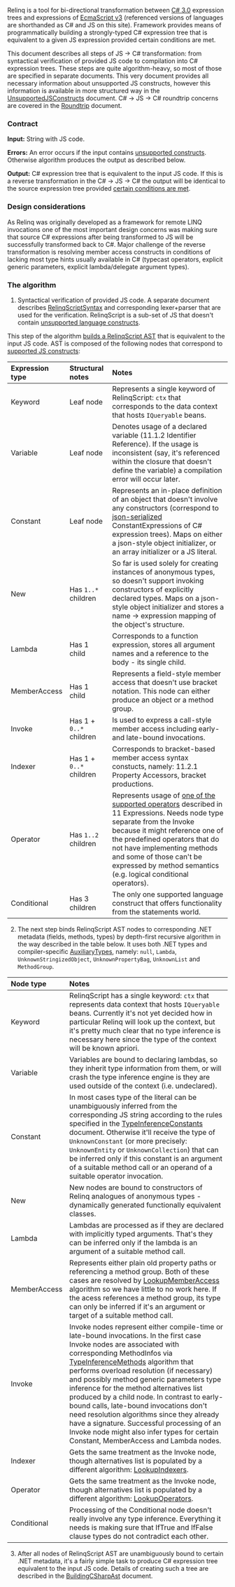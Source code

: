 Relinq is a tool for bi-directional transformation between [C# 3.0](http://download.microsoft.com/download/3/8/8/388e7205-bc10-4226-b2a8-75351c669b09/csharp%20language%20specification.doc) expression trees and expressions of [EcmaScript v3](http://www.ecma-international.org/publications/files/ECMA-ST/Ecma-262.pdf) (referenced versions of languages are shorthanded as C# and JS on this site). Framework provides means of programmatically building a strongly-typed C# expression tree that is equivalent to a given JS expression provided certain conditions are met.

This document describes all steps of JS -> C# transformation: from syntactical verification of provided JS code to compilation into C# expression trees. These steps are quite algorithm-heavy, so most of those are specified in separate documents. This very document provides all necessary information about unsupported JS constructs, however this information is available in more structured way in the [UnsupportedJSConstructs](UnsupportedJSConstructs.md) document. C# -> JS -> C# roundtrip concerns are covered in the [Roundtrip](Roundtrip.md) document.

### Contract ###

**Input:** String with JS code.

**Errors:** An error occurs if the input contains [unsupported constructs](http://code.google.com/p/relinq/wiki/UnsupportedJSConstructs). Otherwise algorithm produces the output as described below.

**Output:** C# expression tree that is equivalent to the input JS code. If this is a reverse transformation in the C# -> JS -> C# the output will be identical to the source expression tree provided [certain conditions are met](http://code.google.com/p/relinq/wiki/Roundtrip).

### Design considerations ###

As Relinq was originally developed as a framework for remote LINQ invocations one of the most important design concerns was making sure that source C# expressions after being transformed to JS will be successfully transformed back to C#. Major challenge of the reverse transformation is resolving member access constructs in conditions of lacking most type hints usually available in C# (typecast operators, explicit generic parameters, explicit lambda/delegate argument types).

### The algorithm ###

1) Syntactical verification of provided JS code. A separate document describes [RelinqScriptSyntax](RelinqScriptSyntax.md) and corresponding lexer+parser that are used for the verification. RelinqScript is a sub-set of JS that doesn't contain [unsupported language constructs](http://code.google.com/p/relinq/wiki/UnsupportedJSConstructs).

This step of the algorithm [builds a RelinqScript AST](http://code.google.com/p/relinq/wiki/BuildingRelinqScriptAst) that is equivalent to the input JS code. AST is composed of the following nodes that correspond to [supported JS constructs](http://code.google.com/p/relinq/wiki/BuildingRelinqScriptAst):

| Expression type | Structural notes | Notes |
|:----------------|:-----------------|:------|
| Keyword         | Leaf node        | Represents a single keyword of RelinqScript: `ctx` that corresponds to the data context that hosts `IQueryable` beans. |
| Variable        | Leaf node        | Denotes usage of a declared variable (11.1.2 Identifier Reference). If the usage is inconsistent (say, it's referenced within the closure that doesn't define the variable) a compilation error will occur later. |
| Constant        | Leaf node        | Represents an in-place definition of an object that doesn't involve any constructors (correspond to [json-serialized](http://code.google.com/p/relinq/wiki/JsonSerialization) ConstantExpressions of C# expression trees). Maps on either a json-style object initializer, or an array initializer or a JS literal. |
| New             | Has `1..*` children | So far is used solely for creating instances of anonymous types, so doesn't support invoking constructors of explicitly declared types. Maps on a json-style object initializer and stores a name -> expression mapping of the object's structure. |
| Lambda          | Has 1 child      | Corresponds to a function expression, stores all argument names and a reference to the body - its single child. |
| MemberAccess    | Has 1 child      | Represents a field-style member access that doesn't use bracket notation. This node can either produce an object or a method group. |
| Invoke          | Has 1 + `0..*` children | Is used to express a call-style member access including early- and late-bound invocations. |
| Indexer         | Has 1 + `0..*` children | Corresponds to bracket-based member access syntax constucts, namely: 11.2.1 Property Accessors, bracket productions. |
| Operator        | Has `1..2` children | Represents usage of [one of the supported operators](http://code.google.com/p/relinq/wiki/UnsupportedJSConstructs) described in 11 Expressions. Needs node type separate from the Invoke because it might reference one of the predefined operators that do not have implementing methods and some of those can't be expressed by method semantics (e.g. logical conditional operators). |
| Conditional     | Has 3 children   | The only one supported language construct that offers functionality from the statements world.  |

2) The next step binds RelinqScript AST nodes to corresponding .NET metadata (fields, methods, types) by depth-first recursive algorithm in the way described in the table below. It uses both .NET types and compiler-specific [AuxiliaryTypes](AuxiliaryTypes.md), namely: `null`, `Lambda`, `UnknownStringizedObject`, `UnknownPropertyBag`, `UnknownList` and `MethodGroup`.

| Node type | Notes |
|:----------|:------|
| Keyword   | RelinqScript has a single keyword: `ctx` that represents data context that hosts `IQueryable` beans. Currently it's not yet decided how in particular Relinq will look up the context, but it's pretty much clear that no type inference is necessary here since the type of the context will be known apriori. |
| Variable  | Variables are bound to declaring lambdas, so they inherit type information from them, or will crash the type inference engine is they are used outside of the context (i.e. undeclared). |
| Constant  | In most cases type of the literal can be unambiguously inferred from the corresponding JS string according to the rules specified in the [TypeInferenceConstants](TypeInferenceConstants.md) document. Otherwise it'll receive the type of `UnknownConstant` (or more precisely: `UnknownEntity` or `UnknownCollection`) that can be inferred only if this constant is an argument of a suitable method call or an operand of a suitable operator invocation. |
| New       | New nodes are bound to constructors of Relinq analogues of anonymous types - dynamically generated functionally equivalent classes. |
| Lambda    | Lambdas are processed as if they are declared with implicitly typed arguments. That's they can be inferred only if the lambda is an argument of a suitable method call. |
| MemberAccess | Represents either plain old property paths or referencing a method group. Both of these cases are resolved by [LookupMemberAccess](LookupMemberAccess.md) algorithm so we have little to no work here. If the acess references a method group, its type can only be inferred if it's an argument or target of a suitable method call. |
| Invoke    | Invoke nodes represent either compile-time or late-bound invocations. In the first case Invoke nodes are associated with corresponding MethodInfos via [TypeInferenceMethods](TypeInferenceMethods.md) algorithm that performs overload resolution (if necessary) and possibly method generic parameters type inference for the method alternatives list produced by a child node. In contrast to early-bound calls, late-bound invocations don't need resolution algorithms since they already have a signature. Successful processing of an Invoke node might also infer types for certain Constant, MemberAccess and Lambda nodes. |
| Indexer   | Gets the same treatment as the Invoke node, though alternatives list is populated by a different algorithm: [LookupIndexers](LookupIndexers.md). |
| Operator  | Gets the same treatment as the Invoke node, though alternatives list is populated by a different algorithm: [LookupOperators](LookupOperators.md). |
| Conditional | Processing of the Conditional node doesn't really involve any type inference. Everything it needs is making sure that IfTrue and IfFalse clause types do not contradict each other. |

3) After all nodes of RelinqScript AST are unambiguously bound to certain .NET metadata, it's a fairly simple task to produce C# expression tree equivalent to the input JS code. Details of creating such a tree are described in the [BuildingCSharpAst](BuildingCSharpAst.md) document.